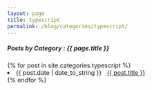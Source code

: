 ```yaml
---
layout: page
title: typescript
permalink: /blog/categories/typescript/
---
```


<h5> Posts by Category : {{ page.title }} </h5>

<div class="card">
{% for post in site.categories.typescript %}
 <li class="category-posts"><span>{{ post.date | date_to_string }}</span> &nbsp; <a href="{{ post.url }}">{{ post.title }}</a></li>
{% endfor %}
</div>